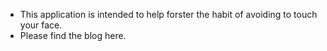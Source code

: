 * This application is intended to help forster the habit of avoiding to touch your face. 
* Please find the blog here. 